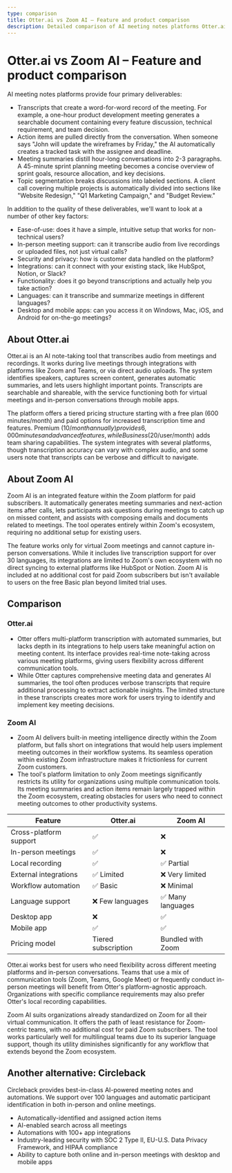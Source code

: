 ```yaml
---
type: comparison
title: Otter.ai vs Zoom AI – Feature and product comparison
description: Detailed comparison of AI meeting notes platforms Otter.ai and Zoom AI, analyzing transcription capabilities, action item tracking, meeting summaries, and platform limitations.
---
```


# Otter.ai vs Zoom AI – Feature and product comparison

AI meeting notes platforms provide four primary deliverables:
* Transcripts that create a word-for-word record of the meeting. For example, a one-hour product development meeting generates a searchable document containing every feature discussion, technical requirement, and team decision.
* Action items are pulled directly from the conversation. When someone says "John will update the wireframes by Friday," the AI automatically creates a tracked task with the assignee and deadline.
* Meeting summaries distill hour-long conversations into 2-3 paragraphs. A 45-minute sprint planning meeting becomes a concise overview of sprint goals, resource allocation, and key decisions.
* Topic segmentation breaks discussions into labeled sections. A client call covering multiple projects is automatically divided into sections like "Website Redesign," "Q1 Marketing Campaign," and "Budget Review."

In addition to the quality of these deliverables, we'll want to look at a number of other key factors:
* Ease-of-use: does it have a simple, intuitive setup that works for non-technical users?
* In-person meeting support: can it transcribe audio from live recordings or uploaded files, not just virtual calls?
* Security and privacy: how is customer data handled on the platform?
* Integrations: can it connect with your existing stack, like HubSpot, Notion, or Slack?
* Functionality: does it go beyond transcriptions and actually help you take action?
* Languages: can it transcribe and summarize meetings in different languages?
* Desktop and mobile apps: can you access it on Windows, Mac, iOS, and Android for on-the-go meetings?

## About Otter.ai
Otter.ai is an AI note-taking tool that transcribes audio from meetings and recordings. It works during live meetings through integrations with platforms like Zoom and Teams, or via direct audio uploads. The system identifies speakers, captures screen content, generates automatic summaries, and lets users highlight important points. Transcripts are searchable and shareable, with the service functioning both for virtual meetings and in-person conversations through mobile apps.

The platform offers a tiered pricing structure starting with a free plan (600 minutes/month) and paid options for increased transcription time and features. Premium ($10/month annually) provides 6,000 minutes and advanced features, while Business ($20/user/month) adds team sharing capabilities. The system integrates with several platforms, though transcription accuracy can vary with complex audio, and some users note that transcripts can be verbose and difficult to navigate.

## About Zoom AI
Zoom AI is an integrated feature within the Zoom platform for paid subscribers. It automatically generates meeting summaries and next-action items after calls, lets participants ask questions during meetings to catch up on missed content, and assists with composing emails and documents related to meetings. The tool operates entirely within Zoom's ecosystem, requiring no additional setup for existing users.

The feature works only for virtual Zoom meetings and cannot capture in-person conversations. While it includes live transcription support for over 30 languages, its integrations are limited to Zoom's own ecosystem with no direct syncing to external platforms like HubSpot or Notion. Zoom AI is included at no additional cost for paid Zoom subscribers but isn't available to users on the free Basic plan beyond limited trial uses.

## Comparison
### Otter.ai

* Otter offers multi-platform transcription with automated summaries, but lacks depth in its integrations to help users take meaningful action on meeting content. Its interface provides real-time note-taking across various meeting platforms, giving users flexibility across different communication tools.
* While Otter captures comprehensive meeting data and generates AI summaries, the tool often produces verbose transcripts that require additional processing to extract actionable insights. The limited structure in these transcripts creates more work for users trying to identify and implement key meeting decisions.

### Zoom AI

* Zoom AI delivers built-in meeting intelligence directly within the Zoom platform, but falls short on integrations that would help users implement meeting outcomes in their workflow systems. Its seamless operation within existing Zoom infrastructure makes it frictionless for current Zoom customers.
* The tool's platform limitation to only Zoom meetings significantly restricts its utility for organizations using multiple communication tools. Its meeting summaries and action items remain largely trapped within the Zoom ecosystem, creating obstacles for users who need to connect meeting outcomes to other productivity systems.

| Feature | Otter.ai | Zoom AI |
|---------|----------|---------|
| Cross-platform support | ✅ | ❌ |
| In-person meetings | ✅ | ❌ |
| Local recording | ✅ | ✅ Partial |
| External integrations | ✅ Limited | ❌ Very limited |
| Workflow automation | ✅ Basic | ❌ Minimal |
| Language support | ❌ Few languages | ✅ Many languages |
| Desktop app | ❌ | ✅ |
| Mobile app | ✅ | ✅ |
| Pricing model | Tiered subscription | Bundled with Zoom |

Otter.ai works best for users who need flexibility across different meeting platforms and in-person conversations. Teams that use a mix of communication tools (Zoom, Teams, Google Meet) or frequently conduct in-person meetings will benefit from Otter's platform-agnostic approach. Organizations with specific compliance requirements may also prefer Otter's local recording capabilities.

Zoom AI suits organizations already standardized on Zoom for all their virtual communication. It offers the path of least resistance for Zoom-centric teams, with no additional cost for paid Zoom subscribers. The tool works particularly well for multilingual teams due to its superior language support, though its utility diminishes significantly for any workflow that extends beyond the Zoom ecosystem.

## Another alternative: Circleback
Circleback provides best-in-class AI-powered meeting notes and automations. We support over 100 languages and automatic participant identification in both in-person and online meetings.
* Automatically-identified and assigned action items
* AI-enabled search across all meetings
* Automations with 100+ app integrations
* Industry-leading security with SOC 2 Type II, EU-U.S. Data Privacy Framework, and HIPAA compliance
* Ability to capture both online and in-person meetings with desktop and mobile apps